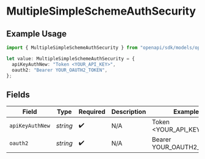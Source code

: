 # MultipleSimpleSchemeAuthSecurity

## Example Usage

```typescript
import { MultipleSimpleSchemeAuthSecurity } from "openapi/sdk/models/operations";

let value: MultipleSimpleSchemeAuthSecurity = {
  apiKeyAuthNew: "Token <YOUR_API_KEY>",
  oauth2: "Bearer YOUR_OAUTH2_TOKEN",
};
```

## Fields

| Field                    | Type                     | Required                 | Description              | Example                  |
| ------------------------ | ------------------------ | ------------------------ | ------------------------ | ------------------------ |
| `apiKeyAuthNew`          | *string*                 | :heavy_check_mark:       | N/A                      | Token <YOUR_API_KEY>     |
| `oauth2`                 | *string*                 | :heavy_check_mark:       | N/A                      | Bearer YOUR_OAUTH2_TOKEN |